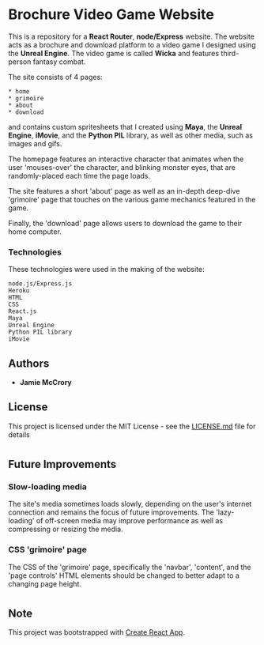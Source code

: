 # Brochure Video Game Website

This is a repository for a **React Router**, **node/Express** website. The website acts as a brochure and download platform to a video game I designed using the **Unreal Engine**. The video game is called **Wicka** and features third-person fantasy combat.

The site consists of 4 pages:
```
* home
* grimoire
* about
* download
```
and contains custom spritesheets that I created using **Maya**, the **Unreal Engine**, **iMovie**, and the **Python PIL** library, as well as other media, such as images and gifs.

The homepage features an interactive character that animates when the user 'mouses-over' the character, and blinking monster eyes, that are randomly-placed each time the page loads.

The site features a short 'about' page as well as an in-depth deep-dive 'grimoire' page that touches on the various game mechanics featured in the game.

Finally, the 'download' page allows users to download the game to their home computer.

### Technologies

These technologies were used in the making of the website:

```
node.js/Express.js
Heroku
HTML
CSS
React.js
Maya
Unreal Engine
Python PIL library
iMovie
```

## Authors

* **Jamie McCrory**

## License

This project is licensed under the MIT License - see the [LICENSE.md](LICENSE.md) file for details

# 

## Future Improvements

### Slow-loading media
The site's media sometimes loads slowly, depending on the user's internet connection and remains the focus of future improvements. The 'lazy-loading' of off-screen media may improve performance as well as compressing or resizing the media.

### CSS 'grimoire' page
The CSS of the 'grimoire' page, specifically the 'navbar', 'content', and the 'page controls' HTML elements should be changed to better adapt to a changing page height.

# 

## Note

This project was bootstrapped with [Create React App](https://github.com/facebook/create-react-app).
